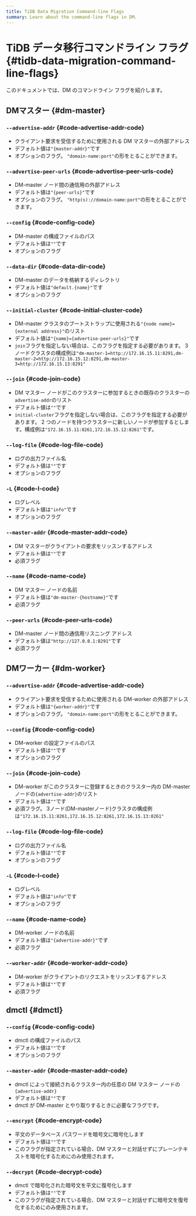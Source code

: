 ```yaml
---
title: TiDB Data Migration Command-line Flags
summary: Learn about the command-line flags in DM.
---
```


# TiDB データ移行コマンドライン フラグ {#tidb-data-migration-command-line-flags}

このドキュメントでは、DM のコマンドライン フラグを紹介します。

## DMマスター {#dm-master}

### <code>--advertise-addr</code> {#code-advertise-addr-code}

-   クライアント要求を受信するために使用される DM マスターの外部アドレス
-   デフォルト値は`"{master-addr}"`です
-   オプションのフラグ。 `"domain-name:port"`の形をとることができます。

### <code>--advertise-peer-urls</code> {#code-advertise-peer-urls-code}

-   DM-master ノード間の通信用の外部アドレス
-   デフォルト値は`"{peer-urls}"`です
-   オプションのフラグ。 `"http(s)://domain-name:port"`の形をとることができます。

### <code>--config</code> {#code-config-code}

-   DM-master の構成ファイルのパス
-   デフォルト値は`""`です
-   オプションのフラグ

### <code>--data-dir</code> {#code-data-dir-code}

-   DM-master のデータを格納するディレクトリ
-   デフォルト値は`"default.{name}"`です
-   オプションのフラグ

### <code>--initial-cluster</code> {#code-initial-cluster-code}

-   DM-master クラスタのブートストラップに使用される`"{node name}={external address}"`のリスト
-   デフォルト値は`"{name}={advertise-peer-urls}"`です
-   `join`フラグを指定しない場合は、このフラグを指定する必要があります。 3ノードクラスタの構成例は`"dm-master-1=http://172.16.15.11:8291,dm-master-2=http://172.16.15.12:8291,dm-master-3=http://172.16.15.13:8291"`

### <code>--join</code> {#code-join-code}

-   DM マスター ノードがこのクラスターに参加するときの既存のクラスターの`advertise-addr`のリスト
-   デフォルト値は`""`です
-   `initial-cluster`フラグを指定しない場合は、このフラグを指定する必要があります。 2 つのノードを持つクラスターに新しいノードが参加するとします。構成例は`"172.16.15.11:8261,172.16.15.12:8261"`です。

### <code>--log-file</code> {#code-log-file-code}

-   ログの出力ファイル名
-   デフォルト値は`""`です
-   オプションのフラグ

### <code>-L</code> {#code-l-code}

-   ログレベル
-   デフォルト値は`"info"`です
-   オプションのフラグ

### <code>--master-addr</code> {#code-master-addr-code}

-   DM マスターがクライアントの要求をリッスンするアドレス
-   デフォルト値は`""`です
-   必須フラグ

### <code>--name</code> {#code-name-code}

-   DM マスター ノードの名前
-   デフォルト値は`"dm-master-{hostname}"`です
-   必須フラグ

### <code>--peer-urls</code> {#code-peer-urls-code}

-   DM-master ノード間の通信用リスニング アドレス
-   デフォルト値は`"http://127.0.0.1:8291"`です
-   必須フラグ

## DMワーカー {#dm-worker}

### <code>--advertise-addr</code> {#code-advertise-addr-code}

-   クライアント要求を受信するために使用される DM-worker の外部アドレス
-   デフォルト値は`"{worker-addr}"`です
-   オプションのフラグ。 `"domain-name:port"`の形をとることができます。

### <code>--config</code> {#code-config-code}

-   DM-worker の設定ファイルのパス
-   デフォルト値は`""`です
-   オプションのフラグ

### <code>--join</code> {#code-join-code}

-   DM-worker がこのクラスターに登録するときのクラスター内の DM-master ノードの`{advertise-addr}`のリスト
-   デフォルト値は`""`です
-   必須フラグ。 3ノード(DM-masterノード)クラスタの構成例は`"172.16.15.11:8261,172.16.15.12:8261,172.16.15.13:8261"`

### <code>--log-file</code> {#code-log-file-code}

-   ログの出力ファイル名
-   デフォルト値は`""`です
-   オプションのフラグ

### <code>-L</code> {#code-l-code}

-   ログレベル
-   デフォルト値は`"info"`です
-   オプションのフラグ

### <code>--name</code> {#code-name-code}

-   DM-worker ノードの名前
-   デフォルト値は`"{advertise-addr}"`です
-   必須フラグ

### <code>--worker-addr</code> {#code-worker-addr-code}

-   DM-worker がクライアントのリクエストをリッスンするアドレス
-   デフォルト値は`""`です
-   必須フラグ

## dmctl {#dmctl}

### <code>--config</code> {#code-config-code}

-   dmctl の構成ファイルのパス
-   デフォルト値は`""`です
-   オプションのフラグ

### <code>--master-addr</code> {#code-master-addr-code}

-   dmctl によって接続されるクラスター内の任意の DM マスター ノードの`{advertise-addr}`
-   デフォルト値は`""`です
-   dmctl が DM-master とやり取りするときに必要なフラグです。

### <code>--encrypt</code> {#code-encrypt-code}

-   平文のデータベース パスワードを暗号文に暗号化します
-   デフォルト値は`""`です
-   このフラグが指定されている場合、DM マスターと対話せずにプレーンテキストを暗号化するためにのみ使用されます。

### <code>--decrypt</code> {#code-decrypt-code}

-   dmctl で暗号化された暗号文を平文に復号化します
-   デフォルト値は`""`です
-   このフラグが指定されている場合、DM マスターと対話せずに暗号文を復号化するためにのみ使用されます。
